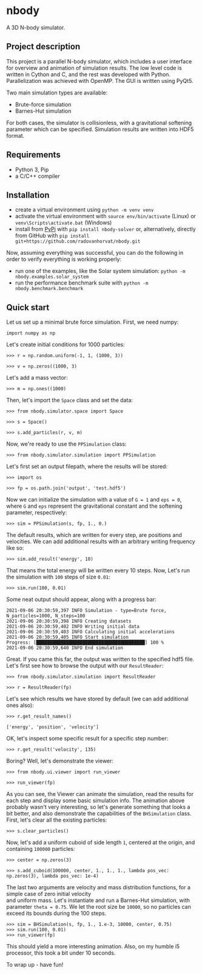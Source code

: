 # nbody

A 3D N-body simulator. 

## Project description

This project is a parallel N-body simulator, which includes a user interface for overview and animation of simulation results.
The low level code is written in Cython and C, and the rest was developed with Python. Parallelization was achieved with OpenMP.
The GUI is written using PyQt5.

Two main simulation types are available:

- Brute-force simulation
- Barnes-Hut simulation

 For both cases, the simulator is collisionless, with a gravitational softening parameter which can be specified.
 Simulation results are written into HDF5 format.


## Requirements

- Python 3, Pip
- a C/C++ compiler

## Installation

- create a virtual environment using `python -m venv venv`
- activate the virtual environment with `source env/bin/activate` (Linux) or `venv\Scripts\activate.bat` (Windows)
- install from [PyPi](https://pypi.org/project/nbody-solver/) with `pip install nbody-solver` or, alternatively,
directly from GitHub with `pip install git+https://github.com/radovanhorvat/nbody.git`

Now, assuming everything was successful, you can do the following in order to verify everything is working properly:

- run one of the examples, like the Solar system simulation: `python -m nbody.examples.solar_system`
- run the performance benchmark suite with `python -m nbody.benchmark.benchmark`

## Quick start

Let us set up a minimal brute force simulation. First, we need numpy:

`import numpy as np`

Let's create initial conditions for 1000 particles:

`>>> r = np.random.uniform(-1, 1, (1000, 3))`

`>>> v = np.zeros((1000, 3)`

Let's add a mass vector:

`>>> m = np.ones((1000)`

Then, let's import the `Space` class and set the data:

`>>> from nbody.simulator.space import Space`

`>>> s = Space()`

`>>> s.add_particles(r, v, m)`

Now, we're ready to use the `PPSimulation` class:

`>>> from nbody.simulator.simulation import PPSimulation`

Let's first set an output filepath, where the results will be stored:

`>>> import os`

`>>> fp = os.path.join('output', 'test.hdf5')`

Now we can initialize the simulation with a value of `G = 1` and `eps = 0`,
where `G` and `eps` represent the gravitational constant and the softening parameter, respectively:

`>>> sim = PPSimulation(s, fp, 1., 0.)`

The default results, which are written for every step, are positions and velocities. We can add additional
results with an arbitrary writing frequency like so:

`>>> sim.add_result('energy', 10)`

That means the total energy will be written every 10 steps. Now, Let's run the simulation with `100` steps of size `0.01`:

`>>> sim.run(100, 0.01)`

Some neat output should appear, along with a progress bar:

```
2021-09-06 20:30:59,397 INFO Simulation - type=Brute force, N_particles=1000, N_steps=100
2021-09-06 20:30:59,398 INFO Creating datasets
2021-09-06 20:30:59,402 INFO Writing initial data
2021-09-06 20:30:59,403 INFO Calculating initial accelerations
2021-09-06 20:30:59,405 INFO Start simulation
Progress: [████████████████████████████████████████] 100 %
2021-09-06 20:30:59,640 INFO End simulation
```

Great. If you came this far, the output was written to the specified hdf5 file. Let's first
see how to browse the output with our `ResultReader`:

`>>> from nbody.simulator.simulation import ResultReader`

`>>> r = ResultReader(fp)`

Let's see which results we have stored by default (we can add additional ones also):

`>>> r.get_result_names()`

```
['energy', 'position', 'velocity']
```

OK, let's inspect some specific result for a specific step number:

`>>> r.get_result('velocity', 135)`

Boring? Well, let's demonstrate the viewer:

`>>> from nbody.ui.viewer import run_viewer`

`>>> run_viewer(fp)`

As you can see, the Viewer can animate the simulation, read the results for each step and display some basic simulation info.
The animation above probably wasn't very interesting, so let's generate something that looks a bit better,
and also demonstrate the capabilities of the `BHSimulation` class. First, let's clear all the existing particles:

`>>> s.clear_particles()`

Now, let's add a uniform cuboid of side length `1`, centered at the origin, and containing `100000` particles:

`>>> center = np.zeros(3)`

`>>> s.add_cuboid(100000, center, 1., 1., 1., lambda pos_vec: np.zeros(3), lambda pos_vec: 1e-4)`

The last two arguments are velocity and mass distribution functions, for a simple case of zero initial velocity  
and uniform mass. Let's instantiate and run a Barnes-Hut simulation, with parameter `theta = 0.75`. We let
the root size be `10000`, so no particles can exceed its bounds during the 100 steps.

```
>>> sim = BHSimulation(s, fp, 1., 1.e-3, 10000, center, 0.75)
>>> sim.run(100, 0.01)
>>> run_viewer(fp)
```

This should yield a more interesting animation. Also, on my humble i5 processor, this took a bit under 10 seconds.

To wrap up - have fun!
